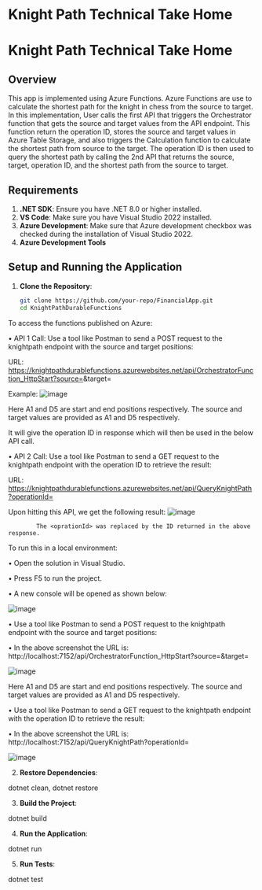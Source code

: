 # Knight Path Technical Take Home

# Knight Path Technical Take Home

## Overview

This app is implemented using Azure Functions. Azure Functions are use to calculate the shortest path for the knight in chess from the source to target. In this implementation, User calls the first API that triggers the Orchestrator function that gets the source and target values from the API endpoint. This function return the operation ID, stores the source and target values in Azure Table Storage, and also triggers the Calculation function to calculate the shortest path from source to the target. The operation ID is then used to query the shortest path by calling the 2nd API that returns the source, target, operation ID, and the shortest path from the source to target. 

## Requirements

1. **.NET SDK**: Ensure you have .NET 8.0 or higher installed.
2. **VS Code**: Make sure you have Visual Studio 2022 installed.
3. **Azure Development**: Make sure that Azure development checkbox was checked during the installation of Visual Studio 2022.
4. **Azure Development Tools**
   
## Setup and Running the Application

1. **Clone the Repository**:

   ```bash
   git clone https://github.com/your-repo/FinancialApp.git
   cd KnightPathDurableFunctions
To access the functions published on Azure:

•	API 1 Call: Use a tool like Postman to send a POST request to the knightpath endpoint with the source and target positions:

URL: https://knightpathdurablefunctions.azurewebsites.net/api/OrchestratorFunction_HttpStart?source=<source>&target=<target>

Example:
 ![image](https://github.com/user-attachments/assets/2236b897-a56a-44a5-8936-abe54cb210f6)

Here A1 and D5 are start and end positions respectively. The source and target values are provided as A1 and D5 respectively.

It will give the operation ID in response which will then be used in the below API call.

•	API 2 Call: Use a tool like Postman to send a GET request to the knightpath endpoint with the operation ID to retrieve the result:

URL: https://knightpathdurablefunctions.azurewebsites.net/api/QueryKnightPath?operationId=<operationId>

Upon hitting this API, we get the following result:
![image](https://github.com/user-attachments/assets/b824e2f2-59ba-448f-9bb4-65a5d6b161ae)

 
	        The <oprationId> was replaced by the ID returned in the above response.
To run this in a local environment:

•	Open the solution in Visual Studio.

•	Press F5 to run the project.

•	A new console will be opened as shown below:

 ![image](https://github.com/user-attachments/assets/8bb7de2e-8f82-4724-9b5b-460d8fd9ad23)

•	Use a tool like Postman to send a POST request to the knightpath endpoint with the source and target positions:

•	In the above screenshot the URL is: http://localhost:7152/api/OrchestratorFunction_HttpStart?source=<source>&target=<target>

![image](https://github.com/user-attachments/assets/1bbce408-da86-4800-9814-c75e2fcff5df)

 
Here A1 and D5 are start and end positions respectively. The source and target values are provided as A1 and D5 respectively.

•	Use a tool like Postman to send a GET request to the knightpath endpoint with the operation ID to retrieve the result:

•	In the above screenshot the URL is: http://localhost:7152/api/QueryKnightPath?operationId=<operationId>

 ![image](https://github.com/user-attachments/assets/cfe70dbc-dc2e-4239-a6f4-a8185f5abae0)



2. **Restore Dependencies**:

dotnet clean,
dotnet restore

3. **Build the Project**:

dotnet build

4. **Run the Application**:

dotnet run

5. **Run Tests**:

dotnet test

